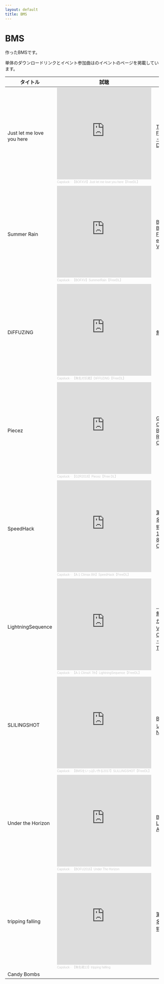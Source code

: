 ```yaml
---
layout: default
title: BMS
---
```

<h1>BMS</h1>
<p>作ったBMSです。</p>
<p>単体のダウンロードリンクとイベント参加曲はのイベントのページを掲載しています。</p>

<table>
  <thead>
    <tr>
      <th>
        タイトル
      </th>
      <th>
        試聴
      </th>
      <th>
        イベント
      </th>
      <th>
        DL
      </th>
    </tr>
  </thead>
  <tbody>
    <tr>
      <td>
        Just let me love you here
      </td>
      <td>
        <iframe width="100%" height="300" scrolling="no" frameborder="no" allow="autoplay" src="https://w.soundcloud.com/player/?url=https%3A//api.soundcloud.com/tracks/921836269&color=%23ff5500&auto_play=false&hide_related=false&show_comments=true&show_user=true&show_reposts=false&show_teaser=true&visual=true"></iframe><div style="font-size: 10px; color: #cccccc;line-break: anywhere;word-break: normal;overflow: hidden;white-space: nowrap;text-overflow: ellipsis; font-family: Interstate,Lucida Grande,Lucida Sans Unicode,Lucida Sans,Garuda,Verdana,Tahoma,sans-serif;font-weight: 100;"><a href="https://soundcloud.com/cookie_1dsprst" title="Capsluck" target="_blank" style="color: #cccccc; text-decoration: none;">Capsluck</a> · <a href="https://soundcloud.com/cookie_1dsprst/bofxvijust-let-me-love-you-herefreedl" title="【BOFXVI】Just let me love you here【FreeDL】" target="_blank" style="color: #cccccc; text-decoration: none;">【BOFXVI】Just let me love you here【FreeDL】</a></div>
      </td>
      <td>
        <a href="https://www.bmsoffighters.net/bofxvi/">
          THE BMS OF FIGHTERS XVI -NEO DYSTOPIA-
        </a>
      </td>
      <td>
        <a href="https://www.dropbox.com/s/tj8hr9us0aw1fnj/%5BCapsluck%5DJust%20let%20me%20love%20you%20here.zip?dl=1">
          DL
        </a>
      </td>
    </tr>
    <tr>
      <td>
        Summer Rain
      </td>
      <td>
        <iframe width="100%" height="300" scrolling="no" frameborder="no" allow="autoplay" src="https://w.soundcloud.com/player/?url=https%3A//api.soundcloud.com/tracks/694272229&color=%23ff5500&auto_play=false&hide_related=false&show_comments=true&show_user=true&show_reposts=false&show_teaser=true&visual=true"></iframe><div style="font-size: 10px; color: #cccccc;line-break: anywhere;word-break: normal;overflow: hidden;white-space: nowrap;text-overflow: ellipsis; font-family: Interstate,Lucida Grande,Lucida Sans Unicode,Lucida Sans,Garuda,Verdana,Tahoma,sans-serif;font-weight: 100;"><a href="https://soundcloud.com/cookie_1dsprst" title="Capsluck" target="_blank" style="color: #cccccc; text-decoration: none;">Capsluck</a> · <a href="https://soundcloud.com/cookie_1dsprst/bofxvsummerrainfreedl" title="【BOFXV】SummerRain【FreeDL】" target="_blank" style="color: #cccccc; text-decoration: none;">【BOFXV】SummerRain【FreeDL】</a></div>
      </td>
      <td>
        <a href="https://www.bmsoffighters.net/bofxv/">
          BOFXVI -THE BMS OF FIGHTERS eXtreme Violence-
        </a>
      </td>
      <td>
        <a href="https://www.dropbox.com/s/ls9aizulayre1xe/%5BCapsluck%5DSummer%20Rain%5BBOFXV2019%5D.zip?dl=1">
          DL
        </a>
      </td>
    </tr>
    <tr>
      <td>
        DiFFUZiNG
      </td>
      <td>
        <iframe width="100%" height="300" scrolling="no" frameborder="no" allow="autoplay" src="https://w.soundcloud.com/player/?url=https%3A//api.soundcloud.com/tracks/601335570&color=%23ff5500&auto_play=false&hide_related=false&show_comments=true&show_user=true&show_reposts=false&show_teaser=true&visual=true"></iframe><div style="font-size: 10px; color: #cccccc;line-break: anywhere;word-break: normal;overflow: hidden;white-space: nowrap;text-overflow: ellipsis; font-family: Interstate,Lucida Grande,Lucida Sans Unicode,Lucida Sans,Garuda,Verdana,Tahoma,sans-serif;font-weight: 100;"><a href="https://soundcloud.com/cookie_1dsprst" title="Capsluck" target="_blank" style="color: #cccccc; text-decoration: none;">Capsluck</a> · <a href="https://soundcloud.com/cookie_1dsprst/diffuzing" title="【無名対抗戦】DiFFUZiNG【FreeDL】" target="_blank" style="color: #cccccc; text-decoration: none;">【無名対抗戦】DiFFUZiNG【FreeDL】</a></div>
      </td>
      <td>
        <a href="https://event.yaruki0.net/VSevent/">
          無名戦対抗戦
        </a>
      </td>
      <td>
        <a href="https://www.dropbox.com/s/1qn0deemyi7al33/%5BCapsluck%5DDiFFUZiNG.zip?dl=1">
          DL
        </a>
      </td>
    </tr>
    <tr>
      <td>
        Piecez
      </td>
      <td>
        <iframe width="100%" height="300" scrolling="no" frameborder="no" allow="autoplay" src="https://w.soundcloud.com/player/?url=https%3A//api.soundcloud.com/tracks/513199026&color=%23ff5500&auto_play=false&hide_related=false&show_comments=true&show_user=true&show_reposts=false&show_teaser=true&visual=true"></iframe><div style="font-size: 10px; color: #cccccc;line-break: anywhere;word-break: normal;overflow: hidden;white-space: nowrap;text-overflow: ellipsis; font-family: Interstate,Lucida Grande,Lucida Sans Unicode,Lucida Sans,Garuda,Verdana,Tahoma,sans-serif;font-weight: 100;"><a href="https://soundcloud.com/cookie_1dsprst" title="Capsluck" target="_blank" style="color: #cccccc; text-decoration: none;">Capsluck</a> · <a href="https://soundcloud.com/cookie_1dsprst/piecez" title="【G2R2018】Piecez【Free DL】" target="_blank" style="color: #cccccc; text-decoration: none;">【G2R2018】Piecez【Free DL】</a></div>
      </td>
      <td>
        <a href="https://bmsoffighters.net/g2r2018/">
          G2R2018 CLIMAX [GO BACK 2 YOUR ROOTS 2018 CLIMAX]
        </a>
      </td>
      <td>
        <a href="https://www.dropbox.com/s/yaahel31qlepr5w/%5BCapsluck%5DPeecez%5BG2R2018%5D.zip?dl=1">
          DL
        </a>
      </td>
    </tr>
    <tr>
      <td>
        SpeedHack
      </td>
      <td>
        <iframe width="100%" height="300" scrolling="no" frameborder="no" allow="autoplay" src="https://w.soundcloud.com/player/?url=https%3A//api.soundcloud.com/tracks/453130944&color=%23ff5500&auto_play=false&hide_related=false&show_comments=true&show_user=true&show_reposts=false&show_teaser=true&visual=true"></iframe><div style="font-size: 10px; color: #cccccc;line-break: anywhere;word-break: normal;overflow: hidden;white-space: nowrap;text-overflow: ellipsis; font-family: Interstate,Lucida Grande,Lucida Sans Unicode,Lucida Sans,Garuda,Verdana,Tahoma,sans-serif;font-weight: 100;"><a href="https://soundcloud.com/cookie_1dsprst" title="Capsluck" target="_blank" style="color: #cccccc; text-decoration: none;">Capsluck</a> · <a href="https://soundcloud.com/cookie_1dsprst/a-1-climax-8thspeedhack" title="【A-1 Climax 8th】SpeedHack【FreeDL】" target="_blank" style="color: #cccccc; text-decoration: none;">【A-1 Climax 8th】SpeedHack【FreeDL】</a></div>
      </td>
      <td>
        <a href="http://manbow.nothing.sh/event/event.cgi?action=List_def&event=121">
          第15回自称無名BMS作家が物申す！ & A-1 CLIMAX 8TH -STAND OUT SHINES-
        </a>
      </td>
      <td>
        <a href="https://www.dropbox.com/s/8dkhfnf5jc6k2u6/%5BCapsluck%5DSpeedHack%5BA-1Climax8th%5D.zip?dl=1">
          DL
        </a>
      </td>
    </tr>
    <tr>
      <td>
        LightningSequence
      </td>
      <td>
        <iframe width="100%" height="300" scrolling="no" frameborder="no" allow="autoplay" src="https://w.soundcloud.com/player/?url=https%3A//api.soundcloud.com/tracks/322455754&color=%23ff5500&auto_play=false&hide_related=false&show_comments=true&show_user=true&show_reposts=false&show_teaser=true&visual=true"></iframe><div style="font-size: 10px; color: #cccccc;line-break: anywhere;word-break: normal;overflow: hidden;white-space: nowrap;text-overflow: ellipsis; font-family: Interstate,Lucida Grande,Lucida Sans Unicode,Lucida Sans,Garuda,Verdana,Tahoma,sans-serif;font-weight: 100;"><a href="https://soundcloud.com/cookie_1dsprst" title="Capsluck" target="_blank" style="color: #cccccc; text-decoration: none;">Capsluck</a> · <a href="https://soundcloud.com/cookie_1dsprst/a-1_capsluck" title="【A-1 ClimaX 7th】LightningSequence【FreeDL】" target="_blank" style="color: #cccccc; text-decoration: none;">【A-1 ClimaX 7th】LightningSequence【FreeDL】</a></div>
      </td>
      <td>
        <a href="http://manbow.nothing.sh/event/event.cgi?action=List_def&event=115">
          「第14回自称無名BMS作家が物申す！」 VS 「A-1 CLIMAX 7TH -BREAK THROUGH!-」
        </a>
      </td>
      <td>
        <a href="https://www.dropbox.com/s/4uzoky0j4ax2c56/%5BCapsluck%5DLightningSequence%5BA-1ClimaX7th%5D.zip?dl=1">
          DL
        </a>
      </td>
    </tr>
    <tr>
      <td>
        SLILINGSHOT
      </td>
      <td>
        <iframe width="100%" height="300" scrolling="no" frameborder="no" allow="autoplay" src="https://w.soundcloud.com/player/?url=https%3A//api.soundcloud.com/tracks/297526288&color=%23ff5500&auto_play=false&hide_related=false&show_comments=true&show_user=true&show_reposts=false&show_teaser=true&visual=true"></iframe><div style="font-size: 10px; color: #cccccc;line-break: anywhere;word-break: normal;overflow: hidden;white-space: nowrap;text-overflow: ellipsis; font-family: Interstate,Lucida Grande,Lucida Sans Unicode,Lucida Sans,Garuda,Verdana,Tahoma,sans-serif;font-weight: 100;"><a href="https://soundcloud.com/cookie_1dsprst" title="Capsluck" target="_blank" style="color: #cccccc; text-decoration: none;">Capsluck</a> · <a href="https://soundcloud.com/cookie_1dsprst/capsluckshot2017" title="【BMSをいっぱい作る2017】SLILLINGSHOT【FreeDL】" target="_blank" style="color: #cccccc; text-decoration: none;">【BMSをいっぱい作る2017】SLILLINGSHOT【FreeDL】</a></div>
      </td>
      <td>
        <a href="http://seapulse.net/event/bmsippai2017/eventpage.php">
          BMSをいっぱい作る2017 -Nextage -
        </a>
      </td>
      <td>
        <a href="https://www.dropbox.com/s/3nh0nnpoko92xno/%5BCapsluck%5DSLILINGSHOT%5BBMSippai2017%5D.zip?dl=1">
          DL
        </a>
      </td>
    </tr>
    <tr>
      <td>
        Under the Horizon
      </td>
      <td>
        <iframe width="100%" height="300" scrolling="no" frameborder="no" allow="autoplay" src="https://w.soundcloud.com/player/?url=https%3A//api.soundcloud.com/tracks/284552488&color=%23ff5500&auto_play=false&hide_related=false&show_comments=true&show_user=true&show_reposts=false&show_teaser=true&visual=true"></iframe><div style="font-size: 10px; color: #cccccc;line-break: anywhere;word-break: normal;overflow: hidden;white-space: nowrap;text-overflow: ellipsis; font-family: Interstate,Lucida Grande,Lucida Sans Unicode,Lucida Sans,Garuda,Verdana,Tahoma,sans-serif;font-weight: 100;"><a href="https://soundcloud.com/cookie_1dsprst" title="Capsluck" target="_blank" style="color: #cccccc; text-decoration: none;">Capsluck</a> · <a href="https://soundcloud.com/cookie_1dsprst/bofu2016under-the-horizon" title="【BOFU2016】Under The Horizon" target="_blank" style="color: #cccccc; text-decoration: none;">【BOFU2016】Under The Horizon</a></div>
      </td>
      <td>
        <a href="http://manbow.nothing.sh/event/event.cgi?action=List_def&event=110">
          BOFU2016 - LEGENDARY AGAIN -
        </a>
      </td>
      <td>
        <a href="https://www.dropbox.com/s/tsnttqqrwpf4zda/%5BBOF2016_cookie%5DUnder%20the%20Horizon.zip?dl=1">
          DL
        </a>
      </td>
    </tr>
    <tr>
      <td>
        tripping falling
      </td>
      <td>
        <iframe width="100%" height="300" scrolling="no" frameborder="no" allow="autoplay" src="https://w.soundcloud.com/player/?url=https%3A//api.soundcloud.com/tracks/267322699&color=%23ff5500&auto_play=false&hide_related=false&show_comments=true&show_user=true&show_reposts=false&show_teaser=true&visual=true"></iframe><div style="font-size: 10px; color: #cccccc;line-break: anywhere;word-break: normal;overflow: hidden;white-space: nowrap;text-overflow: ellipsis; font-family: Interstate,Lucida Grande,Lucida Sans Unicode,Lucida Sans,Garuda,Verdana,Tahoma,sans-serif;font-weight: 100;"><a href="https://soundcloud.com/cookie_1dsprst" title="Capsluck" target="_blank" style="color: #cccccc; text-decoration: none;">Capsluck</a> · <a href="https://soundcloud.com/cookie_1dsprst/tripping-fallling-mumei13" title="【無名戦13】tripping fallling" target="_blank" style="color: #cccccc; text-decoration: none;">【無名戦13】tripping fallling</a></div>
      </td>
      <td>
        <a href="http://manbow.nothing.sh/event/event.cgi?action=List_def&event=108">
          第13回自称無名BMS作家が物申す！
        </a>
      </td>
      <td>
        <a href="https://www.dropbox.com/s/x8jle7m2hsi8vns/%5Bcookie%2B%5Dtripping_falling.zip?dl=1">
          DL
        </a>
      </td>
    </tr>
    <tr>
      <td>
        Candy Bombs
      </td>
      <td>
      </td>
      <td>
      </td>
      <td>
        <a href="https://www.dropbox.com/s/xxh179xr2msox34/Candy_Bams.zip?dl=1">
          DL
        </a>
      </td>
    </tr>
  </tbody>
</table>
